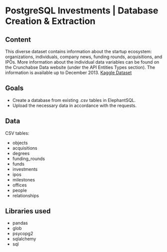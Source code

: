 # PostgreSQL Investments | Database Creation & Extraction


## Content

This diverse dataset contains information about the startup ecosystem: organizations, individuals, company news, funding rounds, acquisitions, and IPOs. More information about the individual data variables can be found on the Crunchabse Data website (under the API Entities Types section). The information is available up to December 2013. [Kaggle Dataset](https://www.kaggle.com/datasets/justinas/startup-investments)


## Goals

* Create a database from existing .csv tables in ElephantSQL.
* Upload the necessary data in accordance with the requests.


## Data

CSV tables:

* objects
* acquisitions
* degrees
* funding_rounds
* funds
* investments
* ipos
* milestones
* offices
* people
* relationships

## Libraries used

- pandas
- glob
- psycopg2
- sqlalchemy
- sql